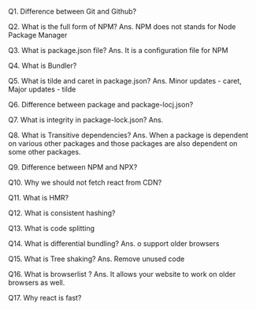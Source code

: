 Q1. Difference between Git and Github?

Q2. What is the full form of NPM?
Ans. NPM does not stands for Node Package Manager 

Q3. What is package.json file?
Ans. It is a configuration file for NPM

Q4. What is Bundler?

Q5. What is tilde and caret in package.json?
Ans. Minor updates - caret, Major updates - tilde

Q6. Difference between package and package-locj.json?   

Q7. What is integrity in package-lock.json?
Ans. 

Q8. What is Transitive dependencies?
Ans. When a package is dependent on various other packages and those packages are also dependent on some other packages.

Q9. Difference between NPM and NPX?

Q10. Why we should not fetch react from CDN?

Q11. What is HMR?

Q12. What is consistent hashing?

Q13. What is code splitting

Q14. What is differential bundling?
Ans. o support older browsers

Q15. What is Tree shaking?
Ans. Remove unused code

Q16. What is browserlist ?
Ans. It allows  your website to work on older browsers as well.

Q17. Why react is fast?